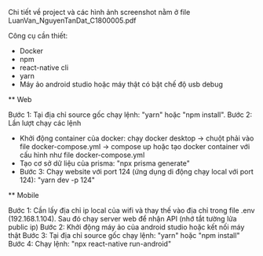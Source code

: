 Chi tiết về project và các hình ảnh screenshot nằm ở file LuanVan_NguyenTanDat_C1800005.pdf

Công cụ cần thiết:
- Docker
- npm
- react-native cli
- yarn
- Máy ảo android studio hoặc máy thật có bật chế độ usb debug

** Web

Bước 1: Tại địa chỉ source gốc chạy lệnh: "yarn" hoặc "npm install".
Bước 2: Lần lượt chạy các lệnh
- Khởi động container của docker: chạy docker desktop -> chuột phải vào file docker-compose.yml -> compose up hoặc tạo docker container với cấu hình như file  docker-compose.yml
- Tạo cơ sở dữ liệu của prisma: "npx prisma generate" 
- Bước 3: Chạy website với port 124 (ứng dụng di động chạy local với port 124): "yarn dev -p 124"

** Mobile

Bước 1: Cần lấy địa chỉ ip local của wifi và thay thế vào địa chỉ trong file .env (192.168.1.104). Sau đó chạy server web để nhận API (nhớ tắt tường lửa public ip)
Bước 2: Khởi động máy ảo của android studio hoặc kết nối máy thật
Bước 3: Tại địa chỉ source gốc chạy lệnh: "yarn" hoặc "npm install"
Bước 4: Chạy lệnh: "npx react-native run-android"
